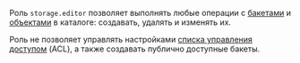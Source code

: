Роль `storage.editor` позволяет выполнять любые операции с [бакетами](../../storage/concepts/bucket.md) и [объектами](../../storage/concepts/object.md) в каталоге: создавать, удалять и изменять их.

Роль не позволяет управлять настройками [списка управления доступом](../../storage/concepts/acl.md) (ACL), а также создавать публично доступные бакеты.
